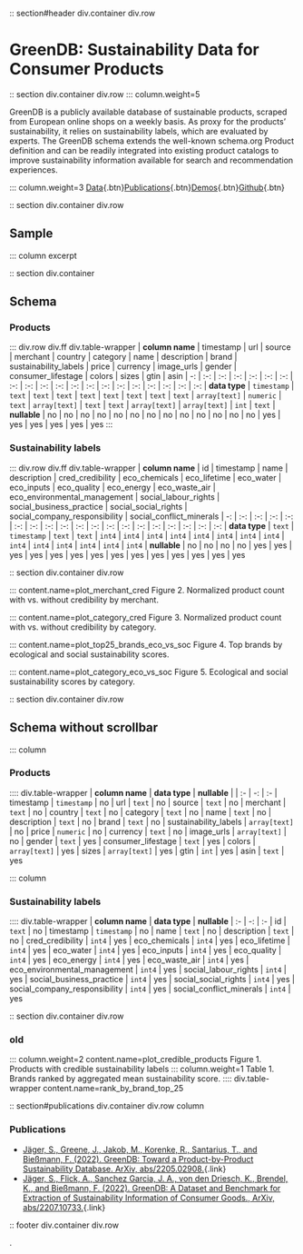 
:: section#header div.container div.row

# GreenDB: Sustainability Data for Consumer Products

:: section div.container div.row
::: column.weight=5

GreenDB is a publicly available database of sustainable products, scraped from European online shops on a weekly basis. As proxy for the products’ sustainability, it relies on sustainability labels, which are evaluated by experts. The GreenDB schema extends the well-known schema.org Product definition and can be readily integrated into existing product catalogs to improve sustainability information available for search and recommendation experiences.

::: column.weight=3
[Data](https://zenodo.org/record/6576662){.btn}[Publications](#publications){.btn}[Demos](/demo){.btn}[Github](https://github.com/calgo-lab/green-db/){.btn}

:: section div.container div.row
## Sample
::: column excerpt

:: section div.container
## Schema

### Products

::: div.row div.ff div.table-wrapper
| **column name** | timestamp | url | source | merchant | country | category | name | description | brand | sustainability_labels | price | currency | image_urls | gender | consumer_lifestage | colors | sizes | gtin | asin
| -: | :-: | :-: | :-: | :-: | :-: | :-: | :-: | :-: | :-: | :-: | :-: | :-: | :-: | :-: | :-: | :-: | :-: | :-: | :-:
| **data type** | `timestamp` | `text` | `text` | `text` | `text` | `text` | `text` | `text` | `text` | `array[text]` | `numeric` | `text` | `array[text]` | `text` | `text` | `array[text]` | `array[text]` | `int` | `text`
| **nullable** | no | no | no | no | no | no | no | no | no | no | no | no | no | yes | yes | yes | yes | yes | yes
:::

### Sustainability labels

::: div.row div.ff div.table-wrapper
| **column name** | id | timestamp | name | description | cred_credibility | eco_chemicals | eco_lifetime | eco_water | eco_inputs | eco_quality | eco_energy | eco_waste_air | eco_environmental_management | social_labour_rights | social_business_practice | social_social_rights | social_company_responsibility | social_conflict_minerals
| -: | :-: | :-: | :-: | :-: | :-: | :-: | :-: | :-: | :-: | :-: | :-: | :-: | :-: | :-: | :-: | :-: | :-: | :-:
| **data type** | `text` | `timestamp` | `text` | `text` | `int4` | `int4` | `int4` | `int4` | `int4` | `int4` | `int4` | `int4` | `int4` | `int4` | `int4` | `int4` | `int4` | `int4`
| **nullable** | no | no | no | no | yes | yes | yes | yes | yes | yes | yes | yes | yes | yes | yes | yes | yes | yes

:: section div.container div.row

::: content.name=plot_merchant_cred
Figure 2. Normalized product count with vs. without credibility by merchant.

::: content.name=plot_category_cred
Figure 3. Normalized product count with vs. without credibility by category.

::: content.name=plot_top25_brands_eco_vs_soc
Figure 4. Top brands by ecological and social sustainability scores.

::: content.name=plot_category_eco_vs_soc
Figure 5. Ecological and social sustainability scores by category.

:: section div.container div.row
## Schema without scrollbar

::: column
### Products

:::: div.table-wrapper
| **column name** | **data type** | **nullable** |
| :- | -: | :-
| timestamp | `timestamp` | no
| url | `text` | no
| source | `text` | no
| merchant | `text` | no
| country | `text` | no
| category | `text` | no
| name | `text` | no
| description | `text` | no
| brand | `text` | no
| sustainability_labels | `array[text]` | no
| price | `numeric` | no
| currency | `text` | no
| image_urls | `array[text]` | no
| gender | `text` | yes
| consumer_lifestage | `text` | yes
| colors | `array[text]` | yes
| sizes | `array[text]` | yes
| gtin | `int` | yes
| asin | `text` | yes


::: column
### Sustainability labels

:::: div.table-wrapper
| **column name** | **data type** | **nullable**
| :- | -: | :-
| id | `text` | no
| timestamp | `timestamp` | no
| name | `text` | no
| description | `text` | no
| cred_credibility | `int4` | yes
| eco_chemicals | `int4` | yes
| eco_lifetime | `int4` | yes
| eco_water | `int4` | yes
| eco_inputs | `int4` | yes
| eco_quality | `int4` | yes
| eco_energy | `int4` | yes
| eco_waste_air | `int4` | yes
| eco_environmental_management | `int4` | yes
| social_labour_rights | `int4` | yes
| social_business_practice | `int4` | yes
| social_social_rights | `int4` | yes
| social_company_responsibility | `int4` | yes
| social_conflict_minerals | `int4` | yes

:: section div.container div.row
### old

::: column.weight=2 content.name=plot_credible_products
Figure 1. Products with credible sustainability labels
::: column.weight=1
Table 1. Brands ranked by aggregated mean sustainability score.
:::: div.table-wrapper content.name=rank_by_brand_top_25

:: section#publications div.container div.row column

### Publications

* [Jäger, S., Greene, J., Jakob, M., Korenke, R., Santarius, T., and Bießmann, F. (2022). GreenDB: Toward a Product-by-Product Sustainability Database. ArXiv, abs/2205.02908.](https://arxiv.org/abs/2205.02908){.link}
* [Jäger, S., Flick, A., Sanchez Garcia, J. A., von den Driesch, K., Brendel, K., and Bießmann, F. (2022). GreenDB: A Dataset and Benchmark for Extraction of Sustainability Information of Consumer Goods., ArXiv, abs/2207.10733.](https://arxiv.org/abs/2207.10733){.link}

:: footer div.container div.row

.

